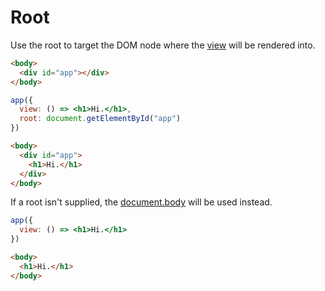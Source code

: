 # Root

Use the root to target the DOM node where the [view](/docs/view.md) will be rendered into.

```html
<body>
  <div id="app"></div>
</body>
```
```jsx
app({
  view: () => <h1>Hi.</h1>,
  root: document.getElementById("app")
})
```
```html
<body>
  <div id="app">
    <h1>Hi.</h1>
  </div>
</body>
```

If a root isn't supplied, the [document.body](https://developer.mozilla.org/en-US/docs/Web/API/Document/body) will be used instead.

```jsx
app({
  view: () => <h1>Hi.</h1>
})
```
```html
<body>
  <h1>Hi.</h1>
</body>
```




